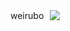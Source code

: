 <div>
<div style="float:left;padding:0px 10px 0px 0px">
weirubo
</div>
<div style="float:left">
<img src="https://github-readme-stats.vercel.app/api?username=weirubo&show_icons=true&hide_title=true"/>
</div>
</div>
